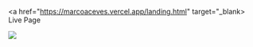 
<a href="https://marcoaceves.vercel.app/landing.html" target="_blank>
Live Page
  </a>

<img src="https://github.com/marcoaceves/landing_page"/>
